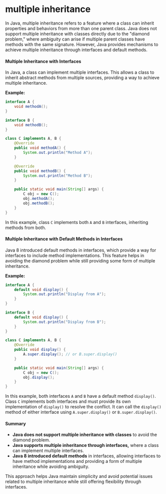 # multiple inheritance

In Java, multiple inheritance refers to a feature where a class can inherit properties and behaviors from more than one parent class. Java does not support multiple inheritance with classes directly due to the "diamond problem," where ambiguity can arise if multiple parent classes have methods with the same signature. However, Java provides mechanisms to achieve multiple inheritance through interfaces and default methods.

#### Multiple Inheritance with Interfaces

In Java, a class can implement multiple interfaces. This allows a class to inherit abstract methods from multiple sources, providing a way to achieve multiple inheritance.

**Example:**

```java
interface A {
    void methodA();
}

interface B {
    void methodB();
}

class C implements A, B {
    @Override
    public void methodA() {
        System.out.println("Method A");
    }

    @Override
    public void methodB() {
        System.out.println("Method B");
    }

    public static void main(String[] args) {
        C obj = new C();
        obj.methodA();
        obj.methodB();
    }
}
```

In this example, class `C` implements both `A` and `B` interfaces, inheriting methods from both.

#### Multiple Inheritance with Default Methods in Interfaces

Java 8 introduced default methods in interfaces, which provide a way for interfaces to include method implementations. This feature helps in avoiding the diamond problem while still providing some form of multiple inheritance.

**Example:**

```java
interface A {
    default void display() {
        System.out.println("Display from A");
    }
}

interface B {
    default void display() {
        System.out.println("Display from B");
    }
}

class C implements A, B {
    @Override
    public void display() {
        A.super.display(); // or B.super.display()
    }

    public static void main(String[] args) {
        C obj = new C();
        obj.display();
    }
}
```

In this example, both interfaces `A` and `B` have a default method `display()`. Class `C` implements both interfaces and must provide its own implementation of `display()` to resolve the conflict. It can call the `display()` method of either interface using `A.super.display()` or `B.super.display()`.

#### Summary

* **Java does not support multiple inheritance with classes** to avoid the diamond problem.
* **Java supports multiple inheritance through interfaces,** where a class can implement multiple interfaces.
* **Java 8 introduced default methods** in interfaces, allowing interfaces to have method implementations and providing a form of multiple inheritance while avoiding ambiguity.

This approach helps Java maintain simplicity and avoid potential issues related to multiple inheritance while still offering flexibility through interfaces.

